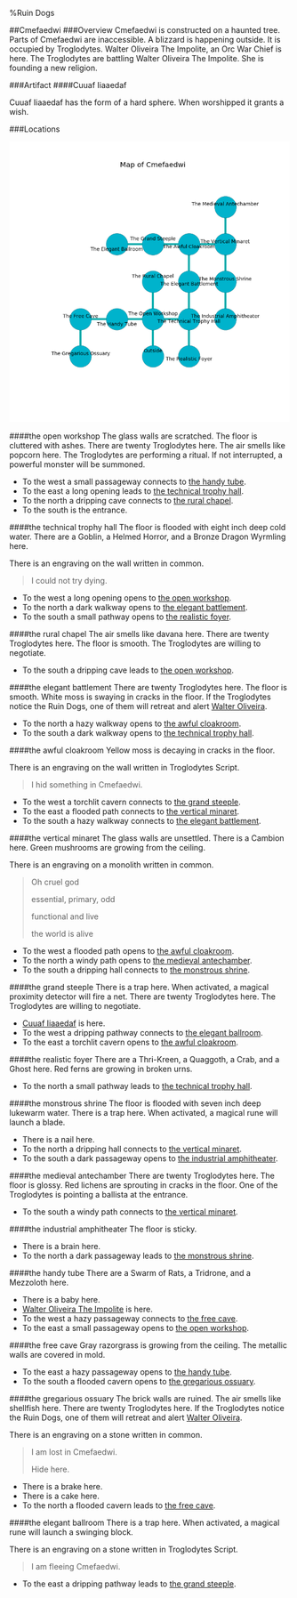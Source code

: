 %Ruin Dogs

##Cmefaedwi
###Overview
Cmefaedwi is constructed on a haunted tree. Parts of Cmefaedwi are inaccessible. A blizzard is happening outside. It is occupied by Troglodytes. <a name="Walter-Oliveira-The-Impolite"></a>Walter Oliveira The Impolite, an Orc War Chief is here. The Troglodytes are battling Walter Oliveira The Impolite. She  is founding a new religion. 



###Artifact
####<a name="Cuuaf-Iiaaedaf"></a>Cuuaf Iiaaedaf


Cuuaf Iiaaedaf has the form of a hard sphere. When worshipped it grants a wish. 





###Locations


![](../v2/images/Cmefaedwi.png)

####<a name="the-open-workshop"></a>the open workshop
The glass walls are scratched. The floor is cluttered with ashes. There are twenty Troglodytes here. The air smells like popcorn here. The Troglodytes are performing a ritual. If not interrupted, a powerful monster will be summoned. 



* To the west a small passageway connects to [the handy tube](#the-handy-tube).
* To the east a long opening leads to [the technical trophy hall](#the-technical-trophy-hall).
* To the north a dripping cave connects to [the rural chapel](#the-rural-chapel).
* To the south is the entrance.


####<a name="the-technical-trophy-hall"></a>the technical trophy hall
The floor is flooded with eight inch deep cold water. There are a Goblin, a Helmed Horror, and a Bronze Dragon Wyrmling here. 

There is an engraving on the wall written in common. 

> I could not try dying.
>


* To the west a long opening opens to [the open workshop](#the-open-workshop).
* To the north a dark walkway opens to [the elegant battlement](#the-elegant-battlement).
* To the south a small pathway opens to [the realistic foyer](#the-realistic-foyer).


####<a name="the-rural-chapel"></a>the rural chapel
The air smells like davana here. There are twenty Troglodytes here. The floor is smooth. The Troglodytes are willing to negotiate. 



* To the south a dripping cave leads to [the open workshop](#the-open-workshop).


####<a name="the-elegant-battlement"></a>the elegant battlement
There are twenty Troglodytes here. The floor is smooth. White moss is swaying in cracks in the floor. If the Troglodytes notice the Ruin Dogs, one of them will retreat and alert [Walter Oliveira](#Walter-Oliveira). 



* To the north a hazy walkway opens to [the awful cloakroom](#the-awful-cloakroom).
* To the south a dark walkway opens to [the technical trophy hall](#the-technical-trophy-hall).


####<a name="the-awful-cloakroom"></a>the awful cloakroom
Yellow moss is decaying in cracks in the floor. 

There is an engraving on the wall written in Troglodytes Script. 

> I hid something in Cmefaedwi.
>


* To the west a torchlit cavern connects to [the grand steeple](#the-grand-steeple).
* To the east a flooded path connects to [the vertical minaret](#the-vertical-minaret).
* To the south a hazy walkway connects to [the elegant battlement](#the-elegant-battlement).


####<a name="the-vertical-minaret"></a>the vertical minaret
The glass walls are unsettled. There is a Cambion here. Green mushrooms are growing from the ceiling. 

There is an engraving on a monolith written in common. 

> Oh cruel god
>
> essential, primary, odd
>
> functional and live
>
> the world is alive
>


* To the west a flooded path opens to [the awful cloakroom](#the-awful-cloakroom).
* To the north a windy path opens to [the medieval antechamber](#the-medieval-antechamber).
* To the south a dripping hall connects to [the monstrous shrine](#the-monstrous-shrine).


####<a name="the-grand-steeple"></a>the grand steeple
There is a trap here. When activated, a magical proximity detector will fire a net. There are twenty Troglodytes here. The Troglodytes are willing to negotiate. 



* [Cuuaf Iiaaedaf](#Cuuaf-Iiaaedaf) is here.
* To the west a dripping pathway connects to [the elegant ballroom](#the-elegant-ballroom).
* To the east a torchlit cavern opens to [the awful cloakroom](#the-awful-cloakroom).


####<a name="the-realistic-foyer"></a>the realistic foyer
There are a Thri-Kreen, a Quaggoth, a Crab, and a Ghost here. Red ferns are growing in broken urns. 



* To the north a small pathway leads to [the technical trophy hall](#the-technical-trophy-hall).


####<a name="the-monstrous-shrine"></a>the monstrous shrine
The floor is flooded with seven inch deep lukewarm water. There is a trap here. When activated, a magical rune will launch a blade. 



* There is a nail here.
* To the north a dripping hall connects to [the vertical minaret](#the-vertical-minaret).
* To the south a dark passageway opens to [the industrial amphitheater](#the-industrial-amphitheater).


####<a name="the-medieval-antechamber"></a>the medieval antechamber
There are twenty Troglodytes here. The floor is glossy. Red lichens are sprouting in cracks in the floor. One of the Troglodytes is pointing a ballista at the entrance. 



* To the south a windy path connects to [the vertical minaret](#the-vertical-minaret).


####<a name="the-industrial-amphitheater"></a>the industrial amphitheater
The floor is sticky. 



* There is a brain here.
* To the north a dark passageway leads to [the monstrous shrine](#the-monstrous-shrine).


####<a name="the-handy-tube"></a>the handy tube
There are a Swarm of Rats, a Tridrone, and a Mezzoloth here. 



* There is a baby here.
* [Walter Oliveira The Impolite](#Walter-Oliveira-The-Impolite) is here.
* To the west a hazy passageway connects to [the free cave](#the-free-cave).
* To the east a small passageway opens to [the open workshop](#the-open-workshop).


####<a name="the-free-cave"></a>the free cave
Gray razorgrass is growing from the ceiling. The metallic walls are covered in mold. 



* To the east a hazy passageway opens to [the handy tube](#the-handy-tube).
* To the south a flooded cavern opens to [the gregarious ossuary](#the-gregarious-ossuary).


####<a name="the-gregarious-ossuary"></a>the gregarious ossuary
The brick walls are ruined. The air smells like shellfish here. There are twenty Troglodytes here. If the Troglodytes notice the Ruin Dogs, one of them will retreat and alert [Walter Oliveira](#Walter-Oliveira). 

There is an engraving on a stone written in common. 

> I am lost in Cmefaedwi.
>
> Hide here.
>


* There is a brake here.
* There is a cake here.
* To the north a flooded cavern leads to [the free cave](#the-free-cave).


####<a name="the-elegant-ballroom"></a>the elegant ballroom
There is a trap here. When activated, a magical rune will launch a swinging block. 

There is an engraving on a stone written in Troglodytes Script. 

> I am fleeing Cmefaedwi.
>


* To the east a dripping pathway leads to [the grand steeple](#the-grand-steeple).


